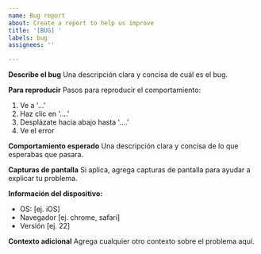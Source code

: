 ```yaml
---
name: Bug report
about: Create a report to help us improve
title: '[BUG] '
labels: bug
assignees: ''

---
```


**Describe el bug**
Una descripción clara y concisa de cuál es el bug.

**Para reproducir**
Pasos para reproducir el comportamiento:
1. Ve a '...'
2. Haz clic en '....'
3. Desplázate hacia abajo hasta '....'
4. Ve el error

**Comportamiento esperado**
Una descripción clara y concisa de lo que esperabas que pasara.

**Capturas de pantalla**
Si aplica, agrega capturas de pantalla para ayudar a explicar tu problema.

**Información del dispositivo:**
 - OS: [ej. iOS]
 - Navegador [ej. chrome, safari]
 - Versión [ej. 22]

**Contexto adicional**
Agrega cualquier otro contexto sobre el problema aquí.
